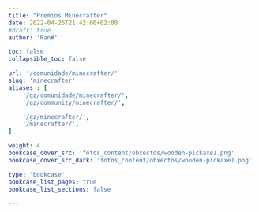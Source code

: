 ```yaml
---
title: "Premios Minecrafter"
date: 2022-04-26T21:42:00+02:00
#draft: true
author: 'Ran#'

toc: false
collapsible_toc: false

url: '/comunidade/minecrafter/'
slug: 'minecrafter'
aliases : [
    '/gz/comunidade/minecrafter/',
    '/gz/community/minecrafter/',

    '/gz/minecrafter/',
    '/minecrafter/',
]

weight: 4
bookcase_cover_src: 'fotos_content/obxectos/wooden-pickaxe1.png'
bookcase_cover_src_dark: 'fotos_content/obxectos/wooden-pickaxe1.png'

type: 'bookcase'
bookcase_list_pages: true
bookcase_list_sections: false

---
```

